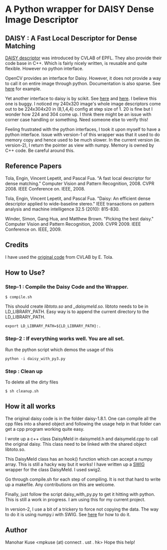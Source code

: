 # A Python wrapper for DAISY Dense Image Descriptor

## DAISY : A Fast Local Descriptor for Dense Matching

[DAISY descriptor](http://cvlab.epfl.ch/software/daisy) was introduced by CVLAB of EPFL. They also provide their code base in C++. Which is fairly nicely written, is reusable and quite flexible. However no python interface.

OpenCV provides an interface for Daisy. However, it does not provide a way to call it on entire image through python. Documentation is also sparse. See [here](http://docs.opencv.org/trunk/d9/d37/classcv_1_1xfeatures2d_1_1DAISY.html) for example.

Yet another interface to daisy is by scikit. See [here](http://scikit-image.org/docs/dev/auto_examples/features_detection/plot_daisy.html) and [here](http://scikit-image.org/docs/dev/api/skimage.feature.html#skimage.feature.daisy). I believe this one is buggy. I noticed my 240x320 image's whole image descriptors come out to be 224x304x20 in (8,1,4,4) config at step size of 1. 20 is fine but I wonder how 224 and 304 come up. I think there might be an issue with corner case handling or something. Need someone else to verify this!

Feeling frustrated with the python interfaces, I took it upon myself to have a python interface.
Issue with version-1 of this wrapper was that it used to do memory copy and hence used to be much slower. In the current version (ie. version-2), I return the pointer as view with
numpy. Memory is owned by C++ code. Be careful around this.


## Reference Papers
Tola, Engin, Vincent Lepetit, and Pascal Fua. "A fast local descriptor for dense matching." Computer Vision and Pattern Recognition, 2008. CVPR 2008. IEEE Conference on. IEEE, 2008.

Tola, Engin, Vincent Lepetit, and Pascal Fua. "Daisy: An efficient dense descriptor applied to wide-baseline stereo." IEEE transactions on pattern analysis and machine intelligence 32.5 (2010): 815-830.

Winder, Simon, Gang Hua, and Matthew Brown. "Picking the best daisy." Computer Vision and Pattern Recognition, 2009. CVPR 2009. IEEE Conference on. IEEE, 2009.

## Credits
I have used the [original code](http://cvlab.epfl.ch/software/daisy) from CVLAB by E. Tola.


## How to Use?
### Step-1 : Compile the Daisy Code and the Wrapper.
```
$ compile.sh
```
This should create *libtoto.so* and *_daisymeld.so*. libtoto needs to be in LD_LIBRARY_PATH. Easy way is to append the current directory to the LD_LIBRARY_PATH.

```
export LD_LIBRARY_PATH=${LD_LIBRARY_PATH}:.
```

### Step-2 : If everything works well. You are all set.
Run the python script which demos the usage of this
```
python -i daisy_with_py3.py
```

### Step : Clean up
To delete all the dirty files
```
$ sh cleanup.sh
```

## How it all works
The original daisy code is in the folder daisy-1.8.1. One can compile all the cpp files into a shared object and following the usage help in that folder can get a cpp program working quite easy.

I wrote up a c++ class DaisyMeld in daisymeld.h and daisymeld.cpp to call the original daisy. This class need to be linked with the shared object libtoto.so.

This DaisyMeld class has an hook() function which can accept a numpy array. This is still a hacky way but it works! I have written up a [SWIG](http://www.swig.org/) wrapper for the class DaisyMeld. I used swig2.

Go through compile.sh for each step of compiling. It is not that hard to write up a makefile. Any contributions on this are welcome.

Finally, just follow the script daisy_with_py.py to get it hitting with python. This is still a work in progress. I am using this for my current project.  


In version-2,
I use a bit of a trickery to force not copying the data. The way to do it is
using numpy.i with SWIG.
See [here](https://docs.scipy.org/doc/numpy-1.13.0/reference/swig.interface-file.html)
for how to do it.

## Author
Manohar Kuse <mpkuse (at) connect . ust . hk>
Hope this help!
